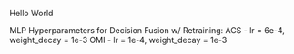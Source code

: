 Hello World

MLP Hyperparameters for Decision Fusion w/ Retraining:
ACS - lr = 6e-4, weight_decay = 1e-3
OMI - lr = 1e-4, weight_decay = 1e-3
